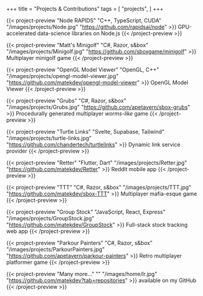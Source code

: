 +++
title = "Projects & Contributions"
tags = [
    "projects",
]
+++

<div class="d-flex flex-wrap">

{{< project-preview "Node RAPIDS" "C++, TypeScript, CUDA" "/images/projects/Node.jpg" "https://github.com/rapidsai/node"  >}}
GPU-accelerated data-science libraries on Node.js
{{< /project-preview >}}

{{< project-preview "Matt's Minigolf" "C#, Razor, s&box" "/images/projects/Minigolf.jpg" "https://github.com/sboxgame/minigolf"  >}}
Multiplayer minigolf game
{{< /project-preview >}}

{{< project-preview "OpenGL Model Viewer" "OpenGL, C++" "/images/projects/opengl-model-viewer.jpg" "https://github.com/matekdev/opengl-model-viewer"  >}}
OpenGL Model Viewer
{{< /project-preview >}}

{{< project-preview "Grubs" "C#, Razor, s&box" "/images/projects/Grubs.jpg" "https://github.com/apetavern/sbox-grubs"  >}}
Procedurally generated multiplayer _worms-like_ game
{{< /project-preview >}}

{{< project-preview "Turtle Links" "Svelte, Supabase, Tailwind" "/images/projects/turtle-links.jpg" "https://github.com/chandertech/turtlelinks"  >}}
Dynamic link service provider
{{< /project-preview >}}

{{< project-preview "Retter" "Flutter, Dart" "/images/projects/Retter.jpg" "https://github.com/matekdev/Retter"  >}}
Reddit mobile app
{{< /project-preview >}}

{{< project-preview "TTT" "C#, Razor, s&box" "/images/projects/TTT.jpg" "https://github.com/matekdev/sbox-TTT"  >}}
Multiplayer mafia-esque game
{{< /project-preview >}}

{{< project-preview "Group Stock" "JavaScript, React, Express" "/images/projects/GroupStock.jpg" "https://github.com/matekdev/GroupStock"  >}}
Full-stack stock tracking web app
{{< /project-preview >}}

{{< project-preview "Parkour Painters" "C#, Razor, s&box" "/images/projects/ParkourPainters.jpg" "https://github.com/apetavern/parkour-painters"  >}}
Retro multiplayer platformer game
{{< /project-preview >}}

{{< project-preview "Many more..." "" "/images/home/lr.jpg" "https://github.com/matekdev?tab=repositories"  >}}
available on my GitHub
{{< /project-preview >}}

</div>
